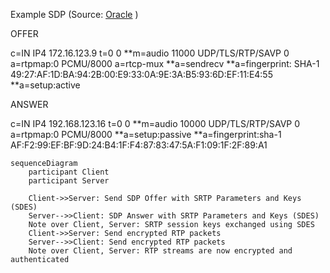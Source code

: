 Example SDP (Source: [Oracle](https://docs.oracle.com/en/industries/communications/session-border-controller/9.3.0/configuration/example-dtls-srtp-flows.html) )

OFFER

c=IN IP4 172.16.123.9
t=0 0
**m=audio 11000 UDP/TLS/RTP/SAVP 0
a=rtpmap:0 PCMU/8000
a=rtcp-mux
**a=sendrecv
**a=fingerprint: SHA-1 49:27:AF:1D:BA:94:2B:00:E9:33:0A:9E:3A:B5:93:6D:EF:11:E4:55
**a=setup:active

ANSWER

c=IN IP4 192.168.123.16
t=0 0
**m=audio 10000 UDP/TLS/RTP/SAVP 0
a=rtpmap:0 PCMU/8000
**a=setup:passive
**a=fingerprint:sha-1 AF:F2:99:EF:BF:9D:24:B4:1F:F4:87:83:47:5A:F1:09:1F:2F:89:A1


```mermaid
sequenceDiagram
    participant Client
    participant Server

    Client->>Server: Send SDP Offer with SRTP Parameters and Keys (SDES)
    Server-->>Client: SDP Answer with SRTP Parameters and Keys (SDES)
    Note over Client, Server: SRTP session keys exchanged using SDES
    Client->>Server: Send encrypted RTP packets
    Server-->>Client: Send encrypted RTP packets
    Note over Client, Server: RTP streams are now encrypted and authenticated
```